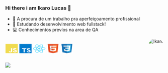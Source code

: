 ### Hi there i am Ikaro Lucas 👋


- 🔭 A procura de um trabalho pra aperfeiçoamento profissional
- 🌱 Estudando desenvolvimento web fullstack!
- 💻 Conhecimentos prevíos na area de QA

<div>
  <img align="right" alt="Ikaro" height="150" style="border-radius:50px;" src="[https://cdn.discordapp.com/attachments/517840205953368097/1091751532736827503/image.png](https://cdn.discordapp.com/attachments/517840205953368097/1106289588437274694/foto_projeto.jpg)">
</div>

<div style="display: inline_block"><br>
  <img align="center" alt="Ikaro-Js" height="30" width="40" src="https://raw.githubusercontent.com/devicons/devicon/master/icons/javascript/javascript-plain.svg">
  <img align="center" alt="Ikaro-Ts" height="30" width="40" src="https://raw.githubusercontent.com/devicons/devicon/master/icons/typescript/typescript-plain.svg">
  <img align="center" alt="Ikaro-React" height="30" width="40" src="https://raw.githubusercontent.com/devicons/devicon/master/icons/react/react-original.svg">
  <img align="center" alt="Ikaro-HTML" height="30" width="40" src="https://raw.githubusercontent.com/devicons/devicon/master/icons/html5/html5-original.svg">
  <img align="center" alt="Ikaro-CSS" height="30" width="40" src="https://raw.githubusercontent.com/devicons/devicon/master/icons/css3/css3-original.svg">
 </div>
 
 ##
 
 <div> 
  <a href="https://www.linkedin.com/in/ikarolucas/" target="_blank"><img src="https://img.shields.io/badge/-LinkedIn-%230077B5?style=for-the-badge&logo=linkedin&logoColor=white" target="_blank"></a> 
  
</div>
